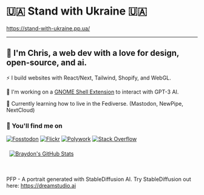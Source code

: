 # 🇺🇦 Stand with Ukraine 🇺🇦

https://stand-with-ukraine.pp.ua/

----

## 🧋 I'm Chris, a web dev with a love for design, open-source, and ai.

⚡ I build websites with React/Next, Tailwind, Shopify, and WebGL.

🔭 I'm working on a [GNOME Shell Extension](https://github.com/christopher-hayes/ask-ai) to interact with GPT-3 AI.

🌱 Currently learning how to live in the Fediverse. (Mastodon, NewPipe, NextCloud)

### 🤵 You'll find me on

[![Fosstodon](https://img.shields.io/badge/Mastodon-6364FF?style=for-the-badge&message=Fosstodon&color=6364FF&logo=Mastodon&logoColor=white)](https://fosstodon.org/@chris_hayes)
[![Flickr](https://img.shields.io/badge/Flickr-E6007A?style=for-the-badge&logo=Flickr&logoColor=white)](https://www.flickr.com/people/chris-hayes)
[![Polywork](https://img.shields.io/static/v1?style=for-the-badge&message=Polywork&color=543DE0&logo=Polywork&logoColor=FFFFFF&label=)](https://polywork.com/web_dev)
[![Stack Overflow](https://img.shields.io/static/v1?style=for-the-badge&message=Stack+Overflow&color=F58025&logo=Stack+Overflow&logoColor=FFFFFF&label=)](https://stackoverflow.com/users/2096769/chris-hayes)

<a href="https://github.com/christopher-hayes">
  <img align="center" style="margin:0.5rem" src="https://github-readme-stats.vercel.app/api?username=christopher-hayes&show_icons=true&count_private=true&theme=gruvbox" alt="Braydon's GitHub Stats" />
</a>

<span style="display:block;height:1em"></span>

PFP - A portrait generated with StableDiffusion AI. Try StableDiffusion out here: https://dreamstudio.ai
